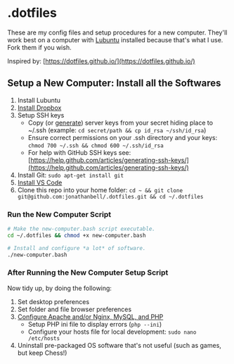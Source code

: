 # .dotfiles

These are my config files and setup procedures for a new computer. They'll work best on a computer with [Lubuntu](http://lubuntu.net/) installed because that's what I use. Fork them if you wish.

Inspired by: [https://dotfiles.github.io/](https://dotfiles.github.io/)

## Setup a New Computer: Install all the Softwares

1. Install Lubuntu
1. [Install Dropbox](https://www.linuxbabe.com/cloud-storage/install-dropbox-ubuntu-16-04)
1. Setup SSH keys
    - Copy (or [generate](https://help.github.com/articles/generating-ssh-keys/)) server keys from your secret hiding place to ~/.ssh (example: `cd secret/path && cp id_rsa ~/ssh/id_rsa`)
    - Ensure correct permissions on your .ssh directory and your keys: `chmod 700 ~/.ssh && chmod 600 ~/.ssh/id_rsa`
    - For help with GitHub SSH keys see: [https://help.github.com/articles/generating-ssh-keys/](https://help.github.com/articles/generating-ssh-keys/)
1. Install Git: ```sudo apt-get install git```
1. [Install VS Code](https://code.visualstudio.com/docs/setup/linux)
1. Clone this repo into your home folder: `cd ~ && git clone git@github.com:jonathanbell/.dotfiles.git && cd ~/.dotfiles`

### Run the New Computer Script

```bash
# Make the new-computer.bash script executable.
cd ~/.dotfiles && chmod +x new-computer.bash

# Install and configure *a lot* of software.
./new-computer.bash
```

### After Running the New Computer Setup Script

Now tidy up, by doing the following:

1. Set desktop preferences
1. Set folder and file browser preferences
1. [Configure Apache and/or Nginx, MySQL, and PHP](https://www.digitalocean.com/community/tutorials/how-to-install-linux-apache-mysql-php-lamp-stack-on-ubuntu-16-04)
    - Setup PHP ini file to display errors (`php --ini`)
    - Configure your hosts file for local development: `sudo nano /etc/hosts`
1. Uninstall pre-packaged OS software that's not useful (such as games, but keep Chess!)
